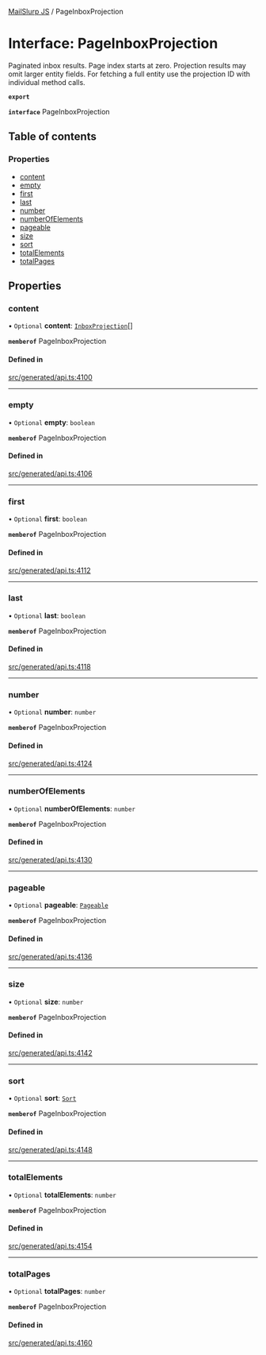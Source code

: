 [MailSlurp JS](../README.md) / PageInboxProjection

# Interface: PageInboxProjection

Paginated inbox results. Page index starts at zero. Projection results may omit larger entity fields. For fetching a full entity use the projection ID with individual method calls.

**`export`**

**`interface`** PageInboxProjection

## Table of contents

### Properties

- [content](PageInboxProjection.md#content)
- [empty](PageInboxProjection.md#empty)
- [first](PageInboxProjection.md#first)
- [last](PageInboxProjection.md#last)
- [number](PageInboxProjection.md#number)
- [numberOfElements](PageInboxProjection.md#numberofelements)
- [pageable](PageInboxProjection.md#pageable)
- [size](PageInboxProjection.md#size)
- [sort](PageInboxProjection.md#sort)
- [totalElements](PageInboxProjection.md#totalelements)
- [totalPages](PageInboxProjection.md#totalpages)

## Properties

### content

• `Optional` **content**: [`InboxProjection`](InboxProjection.md)[]

**`memberof`** PageInboxProjection

#### Defined in

[src/generated/api.ts:4100](https://github.com/mailslurp/mailslurp-client/blob/8c02983/src/generated/api.ts#L4100)

___

### empty

• `Optional` **empty**: `boolean`

**`memberof`** PageInboxProjection

#### Defined in

[src/generated/api.ts:4106](https://github.com/mailslurp/mailslurp-client/blob/8c02983/src/generated/api.ts#L4106)

___

### first

• `Optional` **first**: `boolean`

**`memberof`** PageInboxProjection

#### Defined in

[src/generated/api.ts:4112](https://github.com/mailslurp/mailslurp-client/blob/8c02983/src/generated/api.ts#L4112)

___

### last

• `Optional` **last**: `boolean`

**`memberof`** PageInboxProjection

#### Defined in

[src/generated/api.ts:4118](https://github.com/mailslurp/mailslurp-client/blob/8c02983/src/generated/api.ts#L4118)

___

### number

• `Optional` **number**: `number`

**`memberof`** PageInboxProjection

#### Defined in

[src/generated/api.ts:4124](https://github.com/mailslurp/mailslurp-client/blob/8c02983/src/generated/api.ts#L4124)

___

### numberOfElements

• `Optional` **numberOfElements**: `number`

**`memberof`** PageInboxProjection

#### Defined in

[src/generated/api.ts:4130](https://github.com/mailslurp/mailslurp-client/blob/8c02983/src/generated/api.ts#L4130)

___

### pageable

• `Optional` **pageable**: [`Pageable`](Pageable.md)

**`memberof`** PageInboxProjection

#### Defined in

[src/generated/api.ts:4136](https://github.com/mailslurp/mailslurp-client/blob/8c02983/src/generated/api.ts#L4136)

___

### size

• `Optional` **size**: `number`

**`memberof`** PageInboxProjection

#### Defined in

[src/generated/api.ts:4142](https://github.com/mailslurp/mailslurp-client/blob/8c02983/src/generated/api.ts#L4142)

___

### sort

• `Optional` **sort**: [`Sort`](Sort.md)

**`memberof`** PageInboxProjection

#### Defined in

[src/generated/api.ts:4148](https://github.com/mailslurp/mailslurp-client/blob/8c02983/src/generated/api.ts#L4148)

___

### totalElements

• `Optional` **totalElements**: `number`

**`memberof`** PageInboxProjection

#### Defined in

[src/generated/api.ts:4154](https://github.com/mailslurp/mailslurp-client/blob/8c02983/src/generated/api.ts#L4154)

___

### totalPages

• `Optional` **totalPages**: `number`

**`memberof`** PageInboxProjection

#### Defined in

[src/generated/api.ts:4160](https://github.com/mailslurp/mailslurp-client/blob/8c02983/src/generated/api.ts#L4160)
